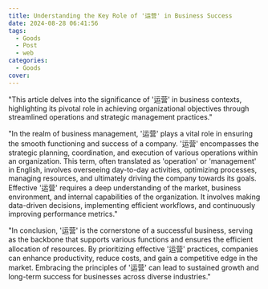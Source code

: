 ```yaml
---
title: Understanding the Key Role of '运营' in Business Success
date: 2024-08-28 06:41:56
tags:
  - Goods
  - Post
  - web
categories:
  - Goods
cover: 
---
```


"This article delves into the significance of '运营' in business contexts, highlighting its pivotal role in achieving organizational objectives through streamlined operations and strategic management practices."

"In the realm of business management, '运营' plays a vital role in ensuring the smooth functioning and success of a company. '运营' encompasses the strategic planning, coordination, and execution of various operations within an organization. This term, often translated as 'operation' or 'management' in English, involves overseeing day-to-day activities, optimizing processes, managing resources, and ultimately driving the company towards its goals. Effective '运营' requires a deep understanding of the market, business environment, and internal capabilities of the organization. It involves making data-driven decisions, implementing efficient workflows, and continuously improving performance metrics."

"In conclusion, '运营' is the cornerstone of a successful business, serving as the backbone that supports various functions and ensures the efficient allocation of resources. By prioritizing effective '运营' practices, companies can enhance productivity, reduce costs, and gain a competitive edge in the market. Embracing the principles of '运营' can lead to sustained growth and long-term success for businesses across diverse industries."
